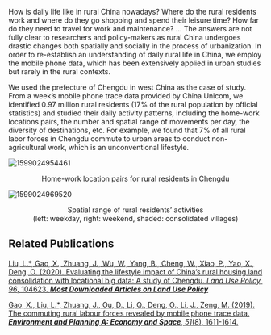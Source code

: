 How is daily life like in rural China nowadays? Where do the rural residents work and where do they go shopping and spend their leisure time? How far do they need to travel for work and maintenance? … The answers are not fully clear to researchers and policy-makers as rural China undergoes drastic changes both spatially and socially in the process of urbanization. In order to re-establish an understanding of daily rural life in China, we employ the mobile phone data, which has been extensively applied in urban studies but rarely in the rural contexts. 

We used the prefecture of Chengdu in west China as the case of study. From a week’s mobile phone trace data provided by China Unicom, we identified 0.97 million rural residents (17% of the rural population by official statistics) and studied their daily activity patterns, including the home-work locations pairs, the number and spatial range of movements per day, the diversity of destinations, etc. For example, we found that 7% of all rural labor forces in Chengdu commute to urban areas to conduct non-agricultural work, which is an unconventional lifestyle.

![1599024954461](/pages/Chinese-rural-life-through-mobile-phone-data.assets/1599024954461.png)

<div style="width:100%;text-align:center">Home-work location pairs for rural residents in Chengdu</div>

![1599024969520](/pages/Chinese-rural-life-through-mobile-phone-data.assets/1599024969520.png)

<div style="width:100%;text-align:center">Spatial range of rural residents’ activities </div>
<div style="width:100%;text-align:center">(left: weekday, right: weekend, shaded: consolidated villages)</div>



## Related Publications

<a class="publication-link" href="https://www.sciencedirect.com/science/article/pii/S0264837719321830">Liu, L.*, Gao, X., Zhuang, J., Wu, W., Yang, B., Cheng, W., Xiao, P., Yao, X., Deng, O. (2020). Evaluating the lifestyle impact of China’s rural housing land consolidation with locational big data: A study of Chengdu. *Land Use Policy*, *96*, 104623. ***Most Downloaded Articles on Land Use Policy***</a>



<a class="publication-link" href="https://journals.sagepub.com/doi/abs/10.1177/0308518X18810874">Gao, X., Liu, L.*, Zhuang, J., Ou, D., Li, Q., Deng, O., Li, J., Zeng, M. (2019). The commuting rural labour forces revealed by mobile phone trace data. ***Environment and Planning A: Economy and Space***, *51*(8), 1611-1614.</a>